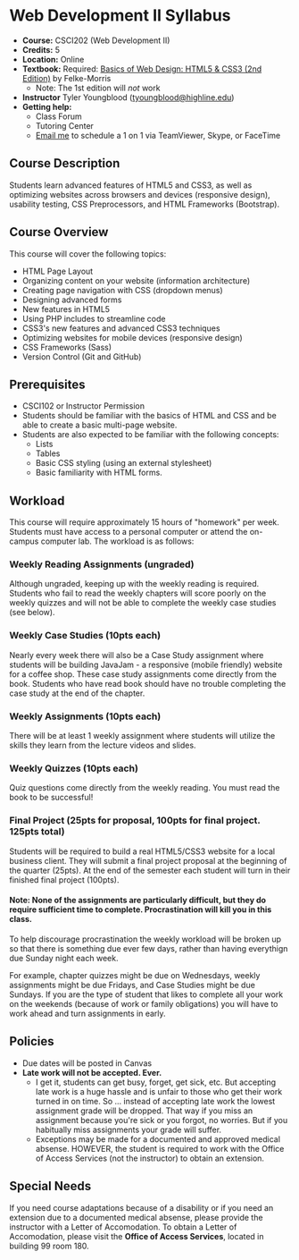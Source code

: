 Web Development II Syllabus
===========================
* **Course:** CSCI202 (Web Development II)
* **Credits:** 5
* **Location:** Online
* **Textbook:** Required: [Basics of Web Design: HTML5 & CSS3 (2nd Edition)](http://www.amazon.com/gp/product/0133128911/ref=as_li_tl?ie=UTF8&camp=1789&creative=390957&creativeASIN=0133128911&linkCode=as2&tag=amaterobotres-20&linkId=QN23G3GT5VSJ3T7T) by Felke-Morris
  * Note: The 1st edition will *not* work 
* **Instructor** Tyler Youngblood (<tyoungblood@highline.edu>)
* **Getting help:**
  * Class Forum
  * Tutoring Center
  * [Email me](mailto:tyoungblood@yahoo.com) to schedule a 1 on 1 via TeamViewer, Skype, or FaceTime
  

## Course Description
Students learn advanced features of HTML5 and CSS3, as well as optimizing websites across browsers and devices (responsive design), usability testing, CSS Preprocessors, and HTML Frameworks (Bootstrap).


## Course Overview
This course will cover the following topics:
* HTML Page Layout
* Organizing content on your website (information architecture)
* Creating page navigation with CSS (dropdown menus)
* Designing advanced forms
* New features in HTML5
* Using PHP includes to streamline code
* CSS3's new features and advanced CSS3 techniques
* Optimizing websites for mobile devices (responsive design)
* CSS Frameworks (Sass)
* Version Control (Git and GitHub)


## Prerequisites
* CSCI102 or Instructor Permission
* Students should be familiar with the basics of HTML and CSS and be able to create a basic multi-page website. 
* Students are also expected to be familiar with the following concepts:
  * Lists
  * Tables
  * Basic CSS styling (using an external stylesheet)
  * Basic familiarity with HTML forms. 



## Workload
This course will require approximately 15 hours of "homework" per week. Students must have access to a personal computer or attend the on-campus computer lab. The workload is as follows:

### Weekly Reading Assignments (ungraded)
Although ungraded, keeping up with the weekly reading is required. Students who fail to read the weekly chapters will score poorly on the weekly quizzes and will not be able to complete the weekly case studies (see below). 

### Weekly Case Studies (10pts each)
Nearly every week there will also be a Case Study assignment where students will be building JavaJam - a responsive (mobile friendly) website for a coffee shop. These case study assignments come directly from the book. Students who have read book should have no trouble completing the case study at the end of the chapter. 

### Weekly Assignments (10pts each)
There will be at least 1 weekly assignment where students will utilize the skills they learn from the lecture videos and slides. 

### Weekly Quizzes (10pts each)
Quiz questions come directly from the weekly reading. You must read the book to be successful!

### Final Project (25pts for proposal, 100pts for final project. 125pts total)
Students will be required to build a real HTML5/CSS3 website for a local business client. They will submit a final project proposal at the beginning of the quarter (25pts). At the end of the semester each student will turn in their finished final project (100pts). 

#### Note: None of the assignments are particularly difficult, but they do require sufficient time to complete. Procrastination will kill you in this class.
To help discourage procrastination the weekly workload will be broken up so that there is something due ever few days, rather than having everythign due Sunday night each week. 

For example, chapter quizzes might be due on Wednesdays, weekly assignments might be due Fridays, and Case Studies might be due Sundays. If you are the type of student that likes to complete all your work on the weekends (because of work or family obligations) you will have to work ahead and turn assignments in early. 

## Policies
* Due dates will be posted in Canvas
* **Late work will not be accepted. Ever.**
  * I get it, students can get busy, forget, get sick, etc. But accepting late work is a huge hassle and is unfair to those who get their work turned in on time. So ... instead of accepting late work the lowest assignment grade will be dropped. That way if you miss an assignment because you're sick or you forgot, no worries. But if you habitually miss assignments your grade will suffer.
  * Exceptions may be made for a documented and approved medical absense. HOWEVER, the student is required to work with the Office of Access Services (not the instructor) to obtain an extension. 

## Special Needs
If you need course adaptations because of a disability or if you need an extension due to a documented medical absense, please provide the instructor with a Letter of Accomodation. To obtain a Letter of Accomodation, please visit the **Office of Access Services**, located in building 99 room 180.





